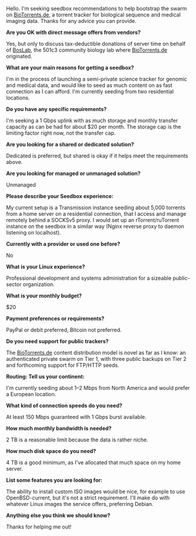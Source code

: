 Hello. I'm seeking seedbox recommendations to help bootstrap the swarm on [BioTorrents.de](https://biotorrents.de), a torrent tracker for biological sequence and medical imaging data. Thanks for any advice you can provide.

**Are you OK with direct message offers from vendors?**

Yes, but only to discuss tax-deductible donations of server time on behalf of [BosLab](https://www.boslab.org), the 501c3 community biology lab where [BioTorrents.de](https://biotorrents.de) originated.

**What are your main reasons for getting a seedbox?**

I'm in the process of launching a semi-private science tracker for genomic and medical data, and would like to seed as much content on as fast connection as I can afford. I'm currently seeding from two residential locations.

**Do you have any specific requirements?**

I'm seeking a 1 Gbps uplink with as much storage and monthly transfer capacity as can be had for about $20 per month. The storage cap is the limiting factor right now, not the transfer cap.

**Are you looking for a shared or dedicated solution?**

Dedicated is preferred, but shared is okay if it helps meet the requirements above.

**Are you looking for managed or unmanaged solution?**

Unmanaged

**Please describe your Seedbox experience:**

My current setup is a Transmission instance seeding about 5,000 torrents from a home server on a residential connection, that I access and manage remotely behind a SOCKSv5 proxy. I would set up an rTorrent/ruTorrent instance on the seedbox in a similar way (Nginx reverse proxy to daemon listening on localhost).

**Currently with a provider or used one before?**

No

**What is your Linux experience?**

Professional development and systems administration for a sizeable public-sector organization.

**What is your monthly budget?**

$20

**Payment preferences or requirements?**

PayPal or debit preferred, Bitcoin not preferred.

**Do you need support for public trackers?**

The [BioTorrents.de](https://biotorrents.de) content distribution model is novel as far as I know: an authenticated private swarm on Tier 1, with three public backups on Tier 2 and forthcoming support for FTP/HTTP seeds.

**Routing: Tell us your continent:**

I'm currently seeding about 1–2 Mbps from North America and would prefer a European location.

**What kind of connection speeds do you need?**

At least 150 Mbps guaranteed with 1 Gbps burst available.

**How much monthly bandwidth is needed?**

2 TB is a reasonable limit because the data is rather niche.

**How much disk space do you need?**

4 TB is a good minimum, as I've allocated that much space on my home server.

**List some features you are looking for:**

The ability to install custom ISO images would be nice, for example to use OpenBSD-current, but it's not a strict requirement. I'll make do with whatever Linux images the service offers, preferring Debian.

**Anything else you think we should know?**

Thanks for helping me out!
